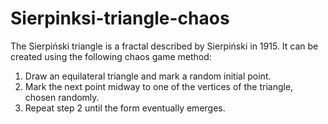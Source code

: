 # Sierpinksi-triangle-chaos
The Sierpiński triangle is a fractal described by Sierpiński in 1915. It can be created using the following chaos game method: 
1. Draw an equilateral triangle and mark a random initial point.  
2. Mark the next point midway to one of the vertices of the triangle, chosen randomly. 
3. Repeat step 2 until the form eventually emerges.
